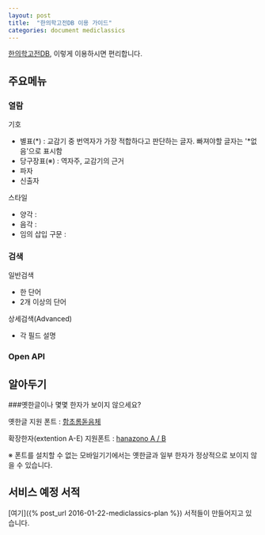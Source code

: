 ```yaml
---
layout: post
title:  "한의학고전DB 이용 가이드"
categories: document mediclassics
---
```


[한의학고전DB](http://mediclassics.kr/), 이렇게 이용하시면 편리합니다.


주요메뉴
--------

### 열람

기호

- 별표(\*) : 교감기 중 번역자가 가장 적합하다고 판단하는 글자. 빠져야할 글자는 '\*없음'으로 표시함
- 당구장표(※) : 역자주, 교감기의 근거
- 파자
- 신출자

스타일

- 양각 : 
- 음각 : 
- 임의 삽입 구문 : 

### 검색

일반검색

- 한 단어
- 2개 이상의 단어

상세검색(Advanced)

- 각 필드 설명

### Open API



알아두기
--------

###옛한글이나 몇몇 한자가 보이지 않으세요?

옛한글 지원 폰트 : [함초롬돋음체](http://www.hancom.com/downLoad.downView.do?targetRow=1&seqno=3136&mcd_save=005)

확장한자(extention A-E) 지원폰트 : [hanazono A / B](https://osdn.jp/projects/hanazono-font/downloads/62072/hanazono-20141012.zip)

※ 폰트를 설치할 수 없는 모바일기기에서는 옛한글과 일부 한자가 정상적으로 보이지 않을 수 있습니다.

서비스 예정 서적
----------------

[여기]({% post_url 2016-01-22-mediclassics-plan %}) 서적들이 만들어지고 있습니다.
